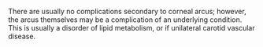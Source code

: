 There are usually no complications secondary to corneal arcus; however, the arcus themselves may be a complication of an underlying condition. This is usually a disorder of lipid metabolism, or if unilateral carotid vascular disease.
